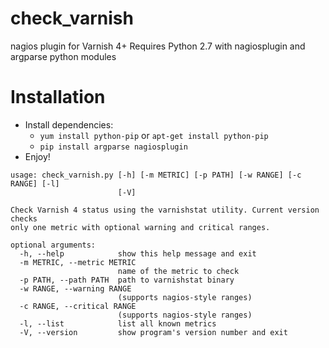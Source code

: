 check_varnish
=============

nagios plugin for Varnish 4+
Requires Python 2.7 with nagiosplugin and argparse python modules

Installation
============
- Install dependencies:
  - `yum install python-pip` or `apt-get install python-pip`
  - `pip install argparse nagiosplugin`
- Enjoy!

```
usage: check_varnish.py [-h] [-m METRIC] [-p PATH] [-w RANGE] [-c RANGE] [-l]
                        [-V]

Check Varnish 4 status using the varnishstat utility. Current version checks
only one metric with optional warning and critical ranges.

optional arguments:
  -h, --help            show this help message and exit
  -m METRIC, --metric METRIC
                        name of the metric to check
  -p PATH, --path PATH  path to varnishstat binary
  -w RANGE, --warning RANGE
                        (supports nagios-style ranges)
  -c RANGE, --critical RANGE
                        (supports nagios-style ranges)
  -l, --list            list all known metrics
  -V, --version         show program's version number and exit
```
